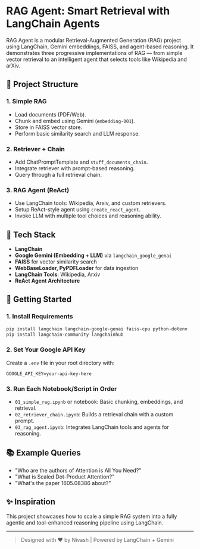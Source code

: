 
# RAG Agent: Smart Retrieval with LangChain Agents

RAG Agent is a modular Retrieval-Augmented Generation (RAG) project using LangChain, Gemini embeddings, FAISS, and agent-based reasoning.
It demonstrates three progressive implementations of RAG — from simple vector retrieval to an intelligent agent that selects tools like Wikipedia and arXiv.

## 🧠 Project Structure

### 1. Simple RAG
- Load documents (PDF/Web).
- Chunk and embed using Gemini (`embedding-001`).
- Store in FAISS vector store.
- Perform basic similarity search and LLM response.

### 2. Retriever + Chain
- Add ChatPromptTemplate and `stuff_documents_chain`.
- Integrate retriever with prompt-based reasoning.
- Query through a full retrieval chain.

### 3. RAG Agent (ReAct)
- Use LangChain tools: Wikipedia, Arxiv, and custom retrievers.
- Setup ReAct-style agent using `create_react_agent`.
- Invoke LLM with multiple tool choices and reasoning ability.

## 🔧 Tech Stack

- **LangChain**
- **Google Gemini (Embedding + LLM)** via `langchain_google_genai`
- **FAISS** for vector similarity search
- **WebBaseLoader, PyPDFLoader** for data ingestion
- **LangChain Tools**: Wikipedia, Arxiv
- **ReAct Agent Architecture**

## 🚀 Getting Started

### 1. Install Requirements

```bash
pip install langchain langchain-google-genai faiss-cpu python-dotenv
pip install langchain-community langchainhub
```

### 2. Set Your Google API Key

Create a `.env` file in your root directory with:
```
GOOGLE_API_KEY=your-api-key-here
```

### 3. Run Each Notebook/Script in Order

- `01_simple_rag.ipynb` or notebook: Basic chunking, embeddings, and retrieval.
- `02_retriever_chain.ipynb`: Builds a retrieval chain with a custom prompt.
- `03_rag_agent.ipynb`: Integrates LangChain tools and agents for reasoning.

## 📚 Example Queries

- "Who are the authors of Attention is All You Need?"
- "What is Scaled Dot-Product Attention?"
- "What's the paper 1605.08386 about?"

## ✨ Inspiration

This project showcases how to scale a simple RAG system into a fully agentic and tool-enhanced reasoning pipeline using LangChain.

---

> Designed with ❤️ by Nivash | Powered by LangChain + Gemini

